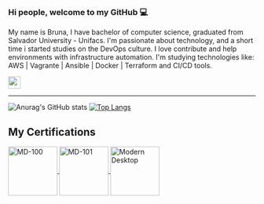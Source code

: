 ### Hi people, welcome to my GitHub 💻 

My name is Bruna, I have bachelor of computer science, graduated from Salvador University - Unifacs. I'm passionate about technology, and a short time i started studies on the  DevOps culture. I love contribute and help environments with infrastructure automation. I'm studying technologies like:
AWS | Vagrante  |  Ansible  | Docker |  Terraform  and CI/CD tools.

<a href="https://www.linkedin.com/in/bruna-reis-alm/"><img src="https://img.shields.io/badge/linkedin-%230077B5.svg?&style=for-the-badge&logo=linkedin&logoColor=white" height=25></a> 

___


![Anurag's GitHub stats](https://github-readme-stats.vercel.app/api?username=brunareisalm&show_icons=true&theme=dracula)
[![Top Langs](https://github-readme-stats.vercel.app/api/top-langs/?username=brunareisalm&layout=compact&theme=dracula)](https://github.com/anuraghazra/github-readme-stats)

## My Certifications
<div style="display: inline_block">
<a href = "https://www.credly.com/badges/7cedae25-462c-4c37-be4a-af7d7cdd19a0" target="_blank">		
  <img align="center" alt="MD-100" height="100" width="100" src="https://images.credly.com/size/340x340/images/69278d25-c54c-46a2-b1f6-836c6b2a260b/exam-md100-600x600.png">
	</a>
<a href = "https://www.credly.com/badges/fec07acb-d900-4a7b-a7c1-2fbcbe2d53a1" target="_blank">		
  <img align="center" alt="MD-101" height="100" width="100" src="https://images.credly.com/size/340x340/images/abf489f7-c482-4632-98de-87a8f3fc5db7/exam-md101-600x600.png">
	</a>
<a href = "https://www.credly.com/badges/545a6a8e-4a48-4be7-8b45-7715bf6d90e2" target="_blank">		
  <img align="center" alt="Modern Desktop" height="100" width="100" src="https://images.credly.com/images/dbc3530b-af8c-4fa1-8d9c-cdfbd9edf462/microsoft365-modern-desktop-administrator-associate-600x600.png">
	</a>
</div>

